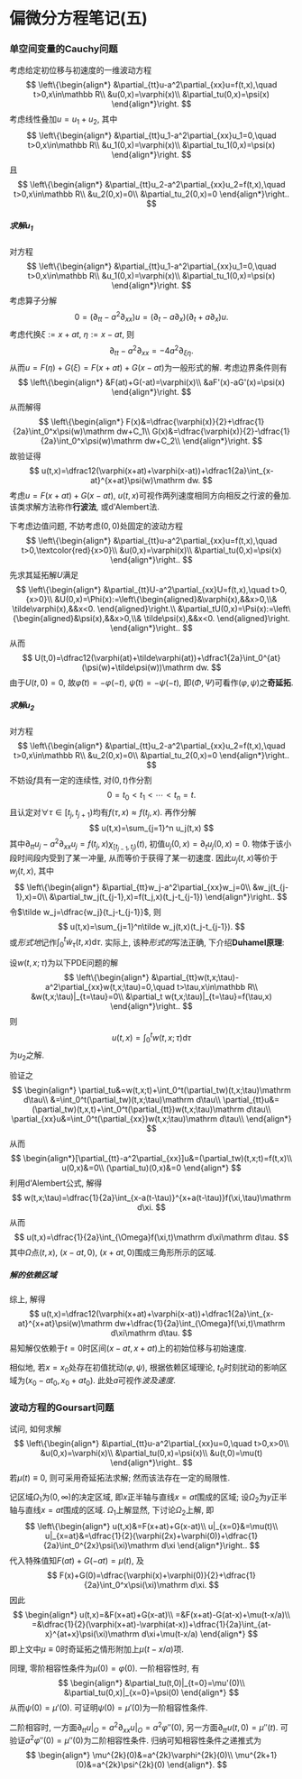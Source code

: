 # 偏微分方程笔记(五)

### 单空间变量的Cauchy问题

考虑给定初位移与初速度的一维波动方程
$$
\left\{\begin{align*}
&\partial_{tt}u-a^2\partial_{xx}u=f(t,x),\quad t>0,x\in\mathbb R\\
&u(0,x)=\varphi(x)\\
&\partial_tu(0,x)=\psi(x)
\end{align*}\right.
$$
考虑线性叠加$u=u_1+u_2$, 其中
$$
\left\{\begin{align*}
&\partial_{tt}u_1-a^2\partial_{xx}u_1=0,\quad t>0,x\in\mathbb R\\
&u_1(0,x)=\varphi(x)\\
&\partial_tu_1(0,x)=\psi(x)
\end{align*}\right.
$$
且
$$
\left\{\begin{align*}
&\partial_{tt}u_2-a^2\partial_{xx}u_2=f(t,x),\quad t>0,x\in\mathbb R\\
&u_2(0,x)=0\\
&\partial_tu_2(0,x)=0
\end{align*}\right..
$$

##### 求解$u_1$

对方程
$$
\left\{\begin{align*}
&\partial_{tt}u_1-a^2\partial_{xx}u_1=0,\quad t>0,x\in\mathbb R\\
&u_1(0,x)=\varphi(x)\\
&\partial_tu_1(0,x)=\psi(x)
\end{align*}\right.
$$
考虑算子分解
$$
0=(\partial_{tt}-a^2\partial_{xx})u=(\partial_t-a\partial_x)(\partial_t+a\partial_x)u.
$$
考虑代换$\xi:=x+at$, $\eta:=x-at$​, 则
$$
\partial_{tt}-a^2\partial_{xx}=-4a^2\partial_{\xi\eta}.
$$
 从而$u=F(\eta)+G(\xi)=F(x+at)+G(x-at)$为一般形式的解. 考虑边界条件则有
$$
\left\{\begin{align*}
&F(at)+G(-at)=\varphi(x)\\
&aF'(x)-aG'(x)=\psi(x)
\end{align*}\right.
$$
从而解得
$$
\left\{\begin{align*}
F(x)&=\dfrac{\varphi(x)}{2}+\dfrac{1}{2a}\int_0^x\psi(w)\mathrm dw+C_1\\
G(x)&=\dfrac{\varphi(x)}{2}-\dfrac{1}{2a}\int_0^x\psi(w)\mathrm dw+C_2\\
\end{align*}\right.
$$
故验证得
$$
u(t,x)=\dfrac12(\varphi(x+at)+\varphi(x-at))+\dfrac1{2a}\int_{x-at}^{x+at}\psi(w)\mathrm dw.
$$
考虑$u=F(x+at)+G(x-at)$, $u(t,x)$可视作两列速度相同方向相反之行波的叠加. 该类求解方法称作**行波法**, 或d'Alembert法.

下考虑边值问题, 不妨考虑$(0,0)$处固定的波动方程
$$
\left\{\begin{align*}
&\partial_{tt}u-a^2\partial_{xx}u=f(t,x),\quad t>0,\textcolor{red}{x>0}\\
&u(0,x)=\varphi(x)\\
&\partial_tu(0,x)=\psi(x)
\end{align*}\right..
$$
先求其延拓解$U$满足
$$
\left\{\begin{align*}
&\partial_{tt}U-a^2\partial_{xx}U=f(t,x),\quad t>0,{x>0}\\
&U(0,x)=\Phi(x):=\left\{\begin{aligned}&\varphi(x),&&x>0,\\&
\tilde\varphi(x),&&x<0.
\end{aligned}\right.\\
&\partial_tU(0,x)=\Psi(x):=\left\{\begin{aligned}&\psi(x),&&x>0,\\&
\tilde\psi(x),&&x<0.
\end{aligned}\right.
\end{align*}\right..
$$
从而
$$
U(t,0)=\dfrac12(\varphi(at)+\tilde\varphi(at))+\dfrac1{2a}\int_0^{at}(\psi(w)+\tilde\psi(w))\mathrm dw.
$$
由于$U(t,0)=0$, 故$\tilde\varphi(t)=-\varphi(-t)$, $\tilde\psi(t)=-\psi(-t)$, 即$(\Phi,\Psi)$可看作$(\varphi,\psi)$之**奇延拓**. 

##### 求解$u_2$

对方程
$$
\left\{\begin{align*}
&\partial_{tt}u_2-a^2\partial_{xx}u_2=f(t,x),\quad t>0,x\in\mathbb R\\
&u_2(0,x)=0\\
&\partial_tu_2(0,x)=0
\end{align*}\right..
$$
不妨设$f$具有一定的连续性, 对$(0, t)$作分割
$$
0=t_0<t_1<\cdots<t_n=t.
$$
且认定对$\forall \tau\in[t_j,t_{j+1})$均有$f(\tau,x)\approx f(t_j,x)$. 再作分解
$$
u(t,x)=\sum_{j=1}^n u_j(t,x)
$$
其中$\partial_{tt}u_j-a^2\partial_{xx}u_j=f(t_j,x)\chi_{[t_{j-1},t_j)}(t)$, 初值$u_j(0,x)=\partial_t u_j(0,x)=0$. 物体于该小段时间段内受到了某一冲量, 从而等价于获得了某一初速度. 因此$u_j(t,x)$等价于$w_j(t,x)$, 其中
$$
\left\{\begin{align*}
&\partial_{tt}w_j-a^2\partial_{xx}w_j=0\\
&w_j(t_{j-1},x)=0\\
&\partial_tw_j(t_{j-1},x)=f(t_j,x)(t_j-t_{j-1})
\end{align*}\right..
$$
令$\tilde w_j=\dfrac{w_j}{t_j-t_{j-1}}$​, 则
$$
u(t,x)=\sum_{j=1}^n\tilde w_j(t,x)(t_j-t_{j-1}).
$$
或*形式地*记作$\int_0^t\tilde w_\tau(t,x)\mathrm d\tau$. 实际上, 该种*形式的*写法正确, 下介绍**Duhamel原理**: 

设$w(t,x;\tau)$为以下PDE问题的解
$$
\left\{\begin{align*}
&\partial_{tt}w(t,x;\tau)-a^2\partial_{xx}w(t,x;\tau)=0,\quad t>\tau,x\in\mathbb R\\
&w(t,x;\tau)|_{t=\tau}=0\\
&\partial_t w(t,x;\tau)|_{t=\tau}=f(\tau,x)
\end{align*}\right..
$$
则
$$
u(t,x)=\int_0^tw(t,x;\tau)\mathrm d\tau
$$
为$u_2$之解. 

验证之
$$
\begin{align*}
\partial_tu&=w(t,x;t)+\int_0^t(\partial_tw)(t,x;\tau)\mathrm d\tau\\
&=\int_0^t(\partial_tw)(t,x;\tau)\mathrm d\tau\\
\partial_{tt}u&=(\partial_tw)(t,x,t)+\int_0^t(\partial_{tt})w(t,x;\tau)\mathrm d\tau\\
\partial_{xx}u&=\int_0^t(\partial_{xx})w(t,x;\tau)\mathrm d\tau\\
\end{align*}
$$
从而
$$
\begin{align*}[\partial_{tt}-a^2\partial_{xx}]u&=(\partial_tw)(t,x;t)=f(t,x)\\
u(0,x)&=0\\
(\partial_tu)(0,x)&=0
\end{align*}
$$
利用d'Alembert公式, 解得
$$
w(t,x;\tau)=\dfrac{1}{2a}\int_{x-a(t-\tau)}^{x+a(t-\tau)}f(\xi,\tau)\mathrm d\xi.
$$
从而
$$
u(t,x)=\dfrac{1}{2a}\int_{\Omega}f(\xi,t)\mathrm d\xi\mathrm d\tau.
$$
其中$\Omega$点$(t,x)$, $(x-at,0)$, $(x+at,0)$围成三角形所示的区域. 

##### 解的依赖区域

综上, 解得
$$
u(t,x)=\dfrac12(\varphi(x+at)+\varphi(x-at))+\dfrac1{2a}\int_{x-at}^{x+at}\psi(w)\mathrm dw+\dfrac{1}{2a}\int_{\Omega}f(\xi,t)\mathrm d\xi\mathrm d\tau.
$$
易知解仅依赖于$t=0$时区间$(x-at,x+at)$上的初始位移与初始速度.  

相似地, 若$x=x_0$处存在初值扰动$(\varphi,\psi)$, 根据依赖区域理论, $t_0$时刻扰动的影响区域为$(x_0-at_0,x_0+at_0)$. 此处$a$可视作*波及速度*. 

### 波动方程的Goursart问题

试问, 如何求解
$$
\left\{\begin{align*}
&\partial_{tt}u-a^2\partial_{xx}u=0,\quad t>0,x>0\\
&u(0,x)=\varphi(x)\\
&\partial_tu(0,x)=\psi(x)\\
&u(t,0)=\mu(t)
\end{align*}\right..
$$
若$\mu(t)\equiv 0$, 则可采用奇延拓法求解; 然而该法存在一定的局限性. 

记区域$\Omega_1$为$(0,\infty)$的决定区域, 即$x$正半轴与直线$x=at$围成的区域; 设$\Omega_2$为$y$正半轴与直线$x=at$围成的区域. $\Omega_1$上解显然, 下讨论$\Omega_2$上解, 即
$$
\left\{\begin{align*}
u(t,x)&=F(x+at)+G(x-at)\\
u|_{x=0}&=\mu(t)\\
u|_{x=at}&=\dfrac{1}{2}(\varphi(2x)+\varphi(0))+\dfrac{1}{2a}\int_0^{2x}\psi(\xi)\mathrm d\xi
\end{align*}\right..
$$
代入特殊值知$F(at)+G(-at)=\mu(t)$, 及
$$
F(x)+G(0)=\dfrac{\varphi(x)+\varphi(0)}{2}+\dfrac{1}{2a}\int_0^x\psi(\xi)\mathrm d\xi.
$$
因此
$$
\begin{align*}
u(t,x)=&F(x+at)+G(x-at)\\
=&F(x+at)-G(at-x)+\mu(t-x/a)\\
=&\dfrac{1}{2}(\varphi(x+at)-\varphi(at-x))+\dfrac{1}{2a}\int_{at-x}^{at+x}\psi(\xi)\mathrm d\xi+\mu(t-x/a)
\end{align*}
$$
即上文中$\mu\equiv 0$时奇延拓之情形附加上$\mu(t-x/a)$项. 

同理, 零阶相容性条件为$\mu(0)=\varphi(0)$. 一阶相容性时, 有
$$
\begin{align*}
&\partial_tu(t,0)|_{t=0}=\mu'(0)\\
&\partial_tu(0,x)|_{x=0}=\psi(0)
\end{align*}
$$
从而$\psi(0)=\mu'(0)$. 可证明$\psi(0)=\mu'(0)$为一阶相容性条件. 

二阶相容时, 一方面$\partial_{tt}u|_O=a^2\partial_{xx}u|_O=a^2\varphi''(0)$, 另一方面$\partial_{tt} u(t,0)=\mu''(t)$. 可验证$a^2\varphi''(0)=\mu''(0)$为二阶相容性条件. 归纳可知相容性条件之递推式为
$$
\begin{align*}
\mu^{2k}(0)&=a^{2k}\varphi^{2k}(0)\\
\mu^{2k+1}(0)&=a^{2k}\psi^{2k}(0)
\end{align*}.
$$
